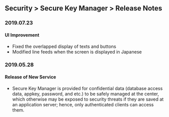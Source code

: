 ## Security > Secure Key Manager > Release Notes

### 2019.07.23

#### UI Improvement
* Fixed the overlapped display of texts and buttons
* Modified line feeds when the screen is displayed in Japanese

### 2019.05.28

#### Release of New Service
* Secure Key Manager is provided for confidential data (database access data, appkey, password, and etc.) to be safely managed at the center, which otherwise may be exposed to security threats if they are saved at an application server; hence, only authenticated clients can access them.